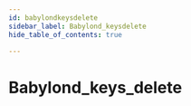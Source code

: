 ```yaml
---
id: babylondkeysdelete
sidebar_label: Babylond_keysdelete
hide_table_of_contents: true

---
```


# Babylond_keys_delete